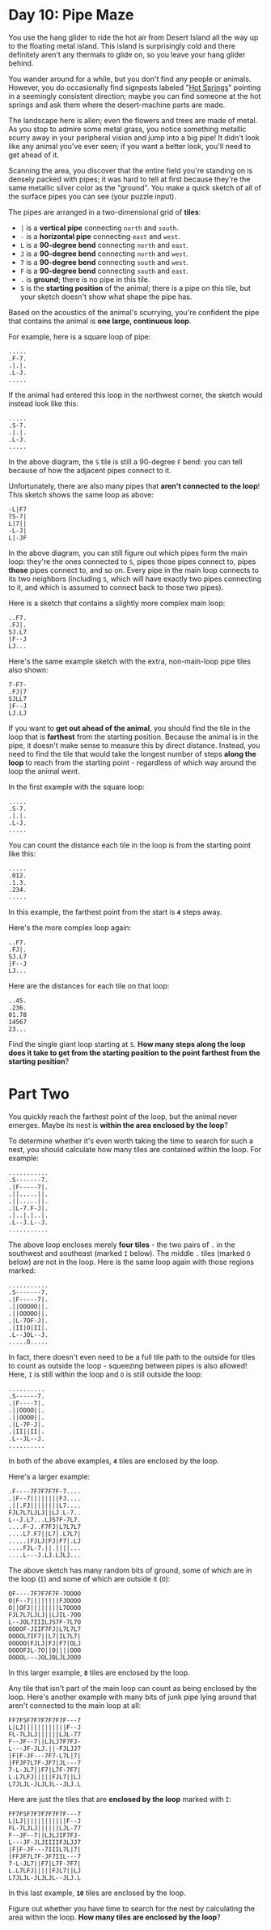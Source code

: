 # Day 10: Pipe Maze
You use the hang glider to ride the hot air from Desert Island all the way up to the floating metal island. This island 
is surprisingly cold and there definitely aren't any thermals to glide on, so you leave your hang glider behind.

You wander around for a while, but you don't find any people or animals. However, you do occasionally find signposts 
labeled "[Hot Springs](https://en.wikipedia.org/wiki/Hot_spring)" pointing in a seemingly consistent direction; maybe 
you can find someone at the hot springs and ask them where the desert-machine parts are made.

The landscape here is alien; even the flowers and trees are made of metal. As you stop to admire some metal grass, 
you notice something metallic scurry away in your peripheral vision and jump into a big pipe! It didn't look like any 
animal you've ever seen; if you want a better look, you'll need to get ahead of it.

Scanning the area, you discover that the entire field you're standing on is densely packed with pipes; it was hard to 
tell at first because they're the same metallic silver color as the "ground". You make a quick sketch of all of the 
surface pipes you can see (your puzzle input).

The pipes are arranged in a two-dimensional grid of **tiles**:
* `|` is a **vertical pipe** connecting `north` and `south`.
* `-` is a **horizontal pipe** connecting `east` and `west`.
* `L` is a **90-degree bend** connecting `north` and `east`.
* `J` is a **90-degree bend** connecting `north` and `west`.
* `7` is a **90-degree bend** connecting `south` and `west`.
* `F` is a **90-degree bend** connecting `south` and `east`.
* `.` is **ground**; there is no pipe in this tile.
* `S` is the **starting position** of the animal; there is a pipe on this tile, but your sketch doesn't show what shape 
the pipe has.
  
Based on the acoustics of the animal's scurrying, you're confident the pipe that contains the animal is **one large, 
continuous loop**.

For example, here is a square loop of pipe:
```
.....
.F-7.
.|.|.
.L-J.
.....
```
If the animal had entered this loop in the northwest corner, the sketch would instead look like this:
```
.....
.S-7.
.|.|.
.L-J.
.....
```
In the above diagram, the `S` tile is still a 90-degree `F` bend: you can tell because of how the adjacent pipes 
connect to it.

Unfortunately, there are also many pipes that **aren't connected to the loop**! This sketch shows the same loop as 
above:
```
-L|F7
7S-7|
L|7||
-L-J|
L|-JF
```
In the above diagram, you can still figure out which pipes form the main loop: they're the ones connected to `S`, pipes 
those pipes connect to, pipes **those** pipes connect to, and so on. Every pipe in the main loop connects to its two 
neighbors (including `S`, which will have exactly two pipes connecting to it, and which is assumed to connect back to 
those two pipes).

Here is a sketch that contains a slightly more complex main loop:
```
..F7.
.FJ|.
SJ.L7
|F--J
LJ...
```
Here's the same example sketch with the extra, non-main-loop pipe tiles also shown:
```
7-F7-
.FJ|7
SJLL7
|F--J
LJ.LJ
```
If you want to **get out ahead of the animal**, you should find the tile in the loop that is **farthest** from the 
starting position. Because the animal is in the pipe, it doesn't make sense to measure this by direct distance. 
Instead, you need to find the tile that would take the longest number of steps **along the loop** to reach from the 
starting point - regardless of which way around the loop the animal went.

In the first example with the square loop:
```
.....
.S-7.
.|.|.
.L-J.
.....
```
You can count the distance each tile in the loop is from the starting point like this:
```
.....
.012.
.1.3.
.234.
.....
```
In this example, the farthest point from the start is **`4`** steps away.

Here's the more complex loop again:
```
..F7.
.FJ|.
SJ.L7
|F--J
LJ...
```
Here are the distances for each tile on that loop:
```
..45.
.236.
01.78
14567
23...
```
Find the single giant loop starting at `S`. **How many steps along the loop does it take to get from the starting 
position to the point farthest from the starting position**?

# Part Two
You quickly reach the farthest point of the loop, but the animal never emerges. Maybe its nest is **within the area 
enclosed by the loop**?

To determine whether it's even worth taking the time to search for such a nest, you should calculate how many tiles are 
contained within the loop. For example:
```
...........
.S-------7.
.|F-----7|.
.||.....||.
.||.....||.
.|L-7.F-J|.
.|..|.|..|.
.L--J.L--J.
...........
```
The above loop encloses merely **four tiles** - the two pairs of `.` in the southwest and southeast (marked `I` below). 
The middle `.` tiles (marked `O` below) are not in the loop. Here is the same loop again with those regions marked:
```
...........
.S-------7.
.|F-----7|.
.||OOOOO||.
.||OOOOO||.
.|L-7OF-J|.
.|II|O|II|.
.L--JOL--J.
.....O.....
```
In fact, there doesn't even need to be a full tile path to the outside for tiles to count as outside the loop - 
squeezing between pipes is also allowed! Here, `I` is still within the loop and `O` is still outside the loop:
```
..........
.S------7.
.|F----7|.
.||OOOO||.
.||OOOO||.
.|L-7F-J|.
.|II||II|.
.L--JL--J.
..........
```
In both of the above examples, **`4`** tiles are enclosed by the loop.

Here's a larger example:
```
.F----7F7F7F7F-7....
.|F--7||||||||FJ....
.||.FJ||||||||L7....
FJL7L7LJLJ||LJ.L-7..
L--J.L7...LJS7F-7L7.
....F-J..F7FJ|L7L7L7
....L7.F7||L7|.L7L7|
.....|FJLJ|FJ|F7|.LJ
....FJL-7.||.||||...
....L---J.LJ.LJLJ...
```
The above sketch has many random bits of ground, some of which are in the loop (`I`) and some of which are outside it 
(`O`):
```
OF----7F7F7F7F-7OOOO
O|F--7||||||||FJOOOO
O||OFJ||||||||L7OOOO
FJL7L7LJLJ||LJIL-7OO
L--JOL7IIILJS7F-7L7O
OOOOF-JIIF7FJ|L7L7L7
OOOOL7IF7||L7|IL7L7|
OOOOO|FJLJ|FJ|F7|OLJ
OOOOFJL-7O||O||||OOO
OOOOL---JOLJOLJLJOOO
```
In this larger example, **`8`** tiles are enclosed by the loop.

Any tile that isn't part of the main loop can count as being enclosed by the loop. Here's another example with many 
bits of junk pipe lying around that aren't connected to the main loop at all:
```
FF7FSF7F7F7F7F7F---7
L|LJ||||||||||||F--J
FL-7LJLJ||||||LJL-77
F--JF--7||LJLJ7F7FJ-
L---JF-JLJ.||-FJLJJ7
|F|F-JF---7F7-L7L|7|
|FFJF7L7F-JF7|JL---7
7-L-JL7||F7|L7F-7F7|
L.L7LFJ|||||FJL7||LJ
L7JLJL-JLJLJL--JLJ.L
```
Here are just the tiles that are **enclosed by the loop** marked with `I`:
```
FF7FSF7F7F7F7F7F---7
L|LJ||||||||||||F--J
FL-7LJLJ||||||LJL-77
F--JF--7||LJLJIF7FJ-
L---JF-JLJIIIIFJLJJ7
|F|F-JF---7IIIL7L|7|
|FFJF7L7F-JF7IIL---7
7-L-JL7||F7|L7F-7F7|
L.L7LFJ|||||FJL7||LJ
L7JLJL-JLJLJL--JLJ.L
```
In this last example, **`10`** tiles are enclosed by the loop.

Figure out whether you have time to search for the nest by calculating the area within the loop. **How many tiles are 
enclosed by the loop**?
